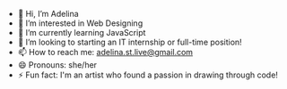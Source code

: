 - 👋 Hi, I’m Adelina
- 👀 I’m interested in Web Designing 
- 🌱 I’m currently learning JavaScript
- 💞️ I’m looking to starting an IT internship or full-time position!
- 📫 How to reach me: adelina.st.live@gmail.com
- 😄 Pronouns: she/her
- ⚡ Fun fact: I'm an artist who found a passion in drawing through code!

<!---
tabbytadi/tabbytadi is a ✨ special ✨ repository because its `README.md` (this file) appears on your GitHub profile.
You can click the Preview link to take a look at your changes.
--->
